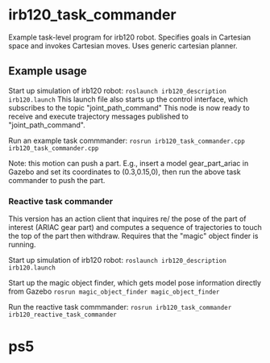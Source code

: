 # irb120_task_commander
Example task-level program for irb120 robot.  Specifies goals in Cartesian space and invokes
Cartesian moves.  Uses generic cartesian planner.

## Example usage
Start up simulation of irb120 robot:
`roslaunch irb120_description irb120.launch`
This launch file also starts up the control interface, which subscribes to the topic "joint_path_command"
This node is now ready to receive and execute trajectory messages published to "joint_path_command".

Run an example task commmander:
`rosrun irb120_task_commander.cpp irb120_task_commander.cpp`

Note: this motion can push a part.  E.g., insert a model gear_part_ariac in Gazebo and set its
coordinates to (0.3,0.15,0), then run the above task commander to push the part.

### Reactive task commander
This version has an action client that inquires re/ the pose of the part of interest (ARIAC gear part)
and computes a sequence of trajectories to touch the top of the part then withdraw.  Requires
that the "magic" object finder is running.

Start up simulation of irb120 robot:
`roslaunch irb120_description irb120.launch`

Start up the magic object finder, which gets model pose information directly from Gazebo
`rosrun magic_object_finder magic_object_finder`

Run the reactive task commmander:
`rosrun irb120_task_commander irb120_reactive_task_commander`
    
# ps5

